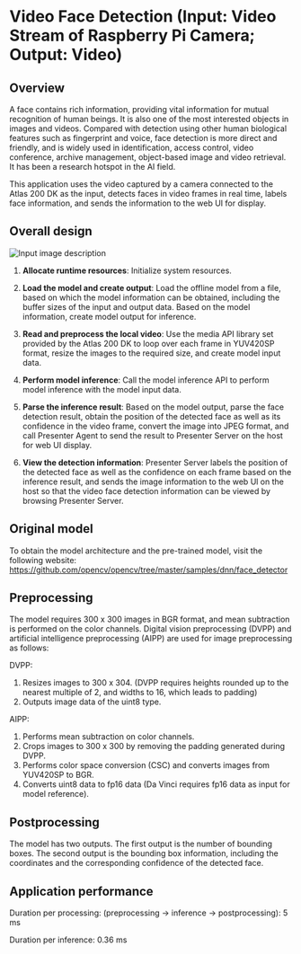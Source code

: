 # Video Face Detection (Input: Video Stream of Raspberry Pi Camera; Output: Video)

## Overview

A face contains rich information, providing vital information for mutual recognition of human beings. It is also one of the most interested objects in images and videos. Compared with detection using other human biological features such as fingerprint and voice, face detection is more direct and friendly, and is widely used in identification, access control, video conference, archive management, object-based image and video retrieval. It has been a research hotspot in the AI field.

This application uses the video captured by a camera connected to the Atlas 200 DK as the input, detects faces in video frames in real time, labels face information, and sends the information to the web UI for display.

## Overall design

![Input image description](https://images.gitee.com/uploads/images/2020/0811/185601_4b03a526_5408865.png "人脸检测Camera版本.png")

1. **Allocate runtime resources**: Initialize system resources.

2. **Load the model and create output**: Load the offline model from a file, based on which the model information can be obtained, including the buffer sizes of the input and output data. Based on the model information, create model output for inference.

3. **Read and preprocess the local video**: Use the media API library set provided by the Atlas 200 DK to loop over each frame in YUV420SP format, resize the images to the required size, and create model input data.

4. **Perform model inference**: Call the model inference API to perform model inference with the model input data.

5. **Parse the inference result**: Based on the model output, parse the face detection result, obtain the position of the detected face as well as its confidence in the video frame, convert the image into JPEG format, and call Presenter Agent to send the result to Presenter Server on the host for web UI display.

6. **View the detection information**: Presenter Server labels the position of the detected face as well as the confidence on each frame based on the inference result, and sends the image information to the web Ul on the host so that the video face detection information can be viewed by browsing Presenter Server.

## Original model

To obtain the model architecture and the pre-trained model, visit the following website: https://github.com/opencv/opencv/tree/master/samples/dnn/face_detector

## Preprocessing

The model requires 300 x 300 images in BGR format, and mean subtraction is performed on the color channels. Digital vision preprocessing (DVPP) and artificial intelligence preprocessing (AIPP) are used for image preprocessing as follows:

DVPP:

1. Resizes images to 300 x 304. (DVPP requires heights rounded up to the nearest multiple of 2, and widths to 16, which leads to padding)
2. Outputs image data of the uint8 type.

AIPP:

1. Performs mean subtraction on color channels.
2. Crops images to 300 x 300 by removing the padding generated during DVPP.
3. Performs color space conversion (CSC) and converts images from YUV420SP to BGR.
4. Converts uint8 data to fp16 data (Da Vinci requires fp16 data as input for model reference).

## Postprocessing

The model has two outputs. The first output is the number of bounding boxes. The second output is the bounding box information, including the coordinates and the corresponding confidence of the detected face.

## Application performance

Duration per processing: (preprocessing -> inference -> postprocessing): 5 ms

Duration per inference: 0.36 ms